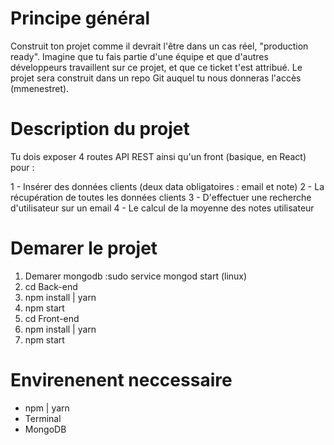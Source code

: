 # Principe général

Construit ton projet comme il devrait l'être dans un cas réel, "production ready".
Imagine que tu fais partie d'une équipe et que d'autres développeurs travaillent sur ce projet, et que ce ticket t'est attribué.
Le projet sera construit dans un repo Git auquel tu nous donneras l'accès (mmenestret).

# Description du projet

Tu dois exposer 4 routes API REST ainsi qu'un front (basique, en React) pour :

1 - Insérer des données clients (deux data obligatoires : email et note)
2 - La récupération de toutes les données clients
3 - D'effectuer une recherche d'utilisateur sur un email
4 - Le calcul de la moyenne des notes utilisateur

# Demarer le projet 

1. Demarer mongodb :sudo service mongod start (linux)
2. cd Back-end 
3. npm install | yarn 
4. npm start
5. cd Front-end 
6. npm install | yarn
7. npm start

# Envirenenent neccessaire

 - npm | yarn
 - Terminal 
 - MongoDB
